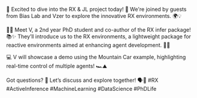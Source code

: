 🚀 Excited to dive into the RX & JL project today! 🎉 We're joined by guests from Bias Lab and Vzer to explore the innovative RX environments. 🌍💡 

👩‍🎓 Meet V, a 2nd year PhD student and co-author of the RX infer package! 📚✨ They’ll introduce us to the RX environments, a lightweight package for reactive environments aimed at enhancing agent development. 🤖🔧 

💻 V will showcase a demo using the Mountain Car example, highlighting real-time control of multiple agents! 🏎️⛰️ 

Got questions? 🤔 Let’s discuss and explore together! 🗣️💬 #RX #ActiveInference #MachineLearning #DataScience #PhDLife
